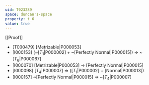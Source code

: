 ```yaml
---
uid: T023289
space: duncan's-space
property: t_6
value: true
---
```

[[Proof]]

* [T000479] [Metrizable|P000053]
* [I000153] (~[$T_1$|P000002] + ~[Perfectly Normal|P000015]) => ~[$T_6$|P000067]
* [I000070] [Metrizable|P000053] => [Perfectly Normal|P000015]
* [I000098] [$T_4$|P000007] => ([$T_1$|P000002] + [Normal|P000013])
* [I000157] ~[Perfectly Normal|P000015] => ~[$T_4$|P000007]

